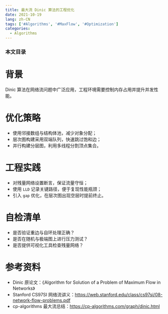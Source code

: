 ```yaml
---
title: 最大流 Dinic 算法的工程优化
date: 2021-10-19
lang: zh-CN
tags: ['#Algorithms', '#MaxFlow', '#Optimization']
categories:
  - Algorithms
---
```


### 本文目录
<!-- toc -->

# 背景
Dinic 算法在网络流问题中广泛应用，工程环境需要控制内存占用并提升并发性能。

# 优化策略
- 使用邻接数组与结构体池，减少对象分配；
- 层次图构建采用双端队列，快速跳过饱和边；
- 并行构建分层图，利用多线程分割顶点集合。

# 工程实践
- 对残量网络设置断言，保证流量守恒；
- 使用 `LLD` 记录关键路径，便于复现性能瓶颈；
- 引入 `gap` 优化，在层次图出现空层时提前终止。

# 自检清单
- 是否验证重边与自环处理正确？
- 是否在随机与极端图上进行压力测试？
- 是否提供可视化工具检查残量网络？

# 参考资料
- Dinic 原论文：《Algorithm for Solution of a Problem of Maximum Flow in Networks》
- Stanford CS97SI 网络流讲义：https://web.stanford.edu/class/cs97si/08-network-flow-problems.pdf
- cp-algorithms 最大流总结：https://cp-algorithms.com/graph/dinic.html
